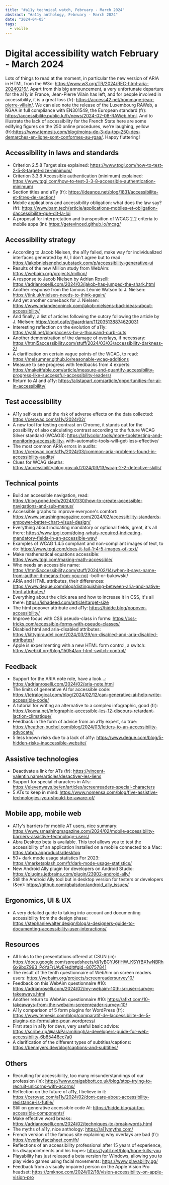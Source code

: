 ```yaml
---
title: "#a11y technical watch, February - March 2024"
abstract: "#a11y anthology, February - March 2024"
date: "2024-04-05"
tags:
  - veille
---
```


# Digital accessibility watch February - March 2024

Lots of things to read at the moment, in particular the new version of ARIA in HTML from the W3c: https://www.w3.org/TR/2024/REC-html-aria-20240216/.
Apart from this big announcement, a very unfortunate departure for the a11y in France, Jean-Pierre Vilain has left, and for people involved in accessibility, it is a great loss (fr): https://access42.net/hommage-jean-pierre-villain/.
We can also note the release of the Luxembourg RAWeb, a RGAA in full compliance with EN301549, the European standard (fr): https://accessibilite.public.lu/fr/news/2024-02-08-RAWeb.html.
And to illustrate the lack of accessibility for the French State here are some edifying figures on the 250 online procedures, we're laughing, yellow (fr):https://www.temesis.com/blog/moins-de-3-du-top-250-des-demarches-en-ligne-sont-conformes-au-rgaa/.
Happy fluttering!

## Accessibility in laws and standards

- Criterion 2.5.8 Target size explained: https://www.tpgi.com/how-to-test-2-5-8-target-size-minimum/
- Criterion 3.3.8 Accessible authentication (minimum) explained: https://www.tpgi.com/how-to-test-3-3-8-accessible-authentication-minimum/
- Section titles and a11y (fr): https://ideance.net/blog/1831/accessibilite-et-titres-de-section/
- Mobile applications and accessibility obligation: what does the law say? (fr): https://www.bam.tech/article/applications-mobiles-et-obligation-daccessibilite-que-dit-la-loi
- A proposal for interpretation and transposition of WCAG 2.2 criteria to mobile apps (in): https://getevinced.github.io/mcag/

## Accessibility strategy

- According to Jacob Nielsen, the a11y failed, make way for individualized interfaces generated by AI, I don't agree but to read: https://jakobnielsenphd.substack.com/p/accessibility-generative-ui
- Results of the new Million study from WebAim: https://webaim.org/projects/million/
- A response to Jacob Nielsen by Adrian Roselli: https://adrianroselli.com/2024/03/jakob-has-jumped-the-shark.html
- Another response from the famous Léonie Watson to J. Nielsen: https://tink.uk/nielsen-needs-to-think-again/
- And yet another comeback for J. Nielsen: https://www.briandeconinck.com/jakob-nielsens-bad-ideas-about-accessibility/
- And finally, a list of articles following the outcry following the article by J. Nielsen: https://toot.cafe/@aardrian/112035138874620031
- Interesting reflection on the evolution of a11y: https://yatil.net/blog/access-by-a-thousand-curb-cuts
- Another demonstration of the damage of overlays, if necessary: https://html5accessibility.com/stuff/2024/03/03/accessibility-darkness-2/
- A clarification on certain vague points of the WCAG, to read: https://melsumner.github.io/reasonable-wcag-additions
- Measure to see progress with feedbacks from 4 experts: https://makeitfable.com/article/measure-and-quantify-accessibility-progress-like-successful-accessibility-leaders/
- Return to AI and a11y: https://alistapart.com/article/opportunities-for-ai-in-accessibility/

## Test accessibility

- A11y self-tests and the risk of adverse effects on the data collected: https://cerovac.com/a11y/2024/02/
- A new tool for testing contrast on Chrome, it stands out for the possibility of also calculating contrast according to the future WCAG Silver standard (WCAG3): https://a11ycolor.tools/more-toolstesting-and-monitoring-accessibility- with-automatic-tools-will-get-less-effective/
- The most common ARIA errors in audits: https://cerovac.com/a11y/2024/03/common-aria-problems-found-in-accessibility-audits/
- Clues for WCAG sleuths: https://accessibility.blog.gov.uk/2024/03/13/wcag-2-2-detective-skills/

## Technical points

- Build an accessible navigation, read: https://blog.pope.tech/2024/01/30/how-to-create-accessible-navigations-and-sub-menus/
- Accessible graphs to improve everyone's comfort: https://www.smashingmagazine.com/2024/02/accessibility-standards-empower-better-chart-visual-design/
- Everything about indicating mandatory or optional fields, great, it's all there: https://www.tpgi.com/doing-whats-required-indicating-mandatory-fields-in-an-accessible-way/
- Examples of WCAG 1.4.5 compliant and non-compliant images of text, to do: https://www.tpgi.com/does-it-fail-1-4-5-images-of-text/
- Make mathematical equations accessible: https://www.tpgi.com/making-math-accessible/
- Who needs an accessible name: https://html5accessibility.com/stuff/2024/02/14/when-it-says-name-from-author-it-means-from-you-not -boll-or-bukowski/
- ARIA and HTML attributes, their differences: https://www.deque.com/blog/distinguishing-between-aria-and-native-html-attributes/
- Everything about the click area and how to increase it in CSS, it's all there: https://ishadeed.com/article/target-size
- The html popover attribute and a11y: https://hidde.blog/popover-accessibility/
- Improve focus with CSS pseudo-class in forms: <https://css-tricks.com/accessible-forms-with-pseudo-classes/>
- Disabled html and aria-disabled attributes: https://kittygiraudel.com/2024/03/29/on-disabled-and-aria-disabled-attributes/
- Apple is experimenting with a new HTML form control, a switch: https://webkit.org/blog/15054/an-html-switch-control/

## Feedback

- Support for the ARIA note role, have a look...: https://adrianroselli.com/2024/02/aria-note.html
- The limits of generative AI for accessible code: https://tetralogical.com/blog/2024/02/12/can-generative-ai-help-write-accessible-code/
- A tutorial for writing an alternative to a complex infographic, good (fr): https://koena.net/infographie-accessible-les-12-discours-retardant-laction-climatique/
- Feedback in the form of advice from an a11y expert, so true: https://heather-buchel.com/blog/2024/03/letters-to-an-accessibility-advocate/
- 5 less known risks due to a lack of a11y: https://www.deque.com/blog/5-hidden-risks-inaccessible-website/

## Assistive technologies

- Deactivate a link for ATs (fr): https://vincent-valentin.name/articles/desactiver-les-liens
- Support for special characters in ATs: https://elevenways.be/en/articles/screenreaders-special-characters
- 5 ATs to keep in mind: https://www.nomensa.com/blog/five-assistive-technologies-you-should-be-aware-of/

## Mobile app, mobile web

- A11y's barriers for mobile AT users, nice summary: https://www.smashingmagazine.com/2024/02/mobile-accessibility-barriers-assistive-technology-users/
- Abra Desktop beta is available. This tool allows you to test the accessibility of an application installed on a mobile connected to a Mac: https://abra.ai/products/desktop
- 50+ dark mode usage statistics For 2023: https://marketsplash.com/fr/dark-mode-usage-statistics/
- New Android Ally plugin for developers on Android Studio: https://plugins.jetbrains.com/plugin/23902-android-ally/
- Still the Android Ally tool but in desktop version for testers or developers (&en): https://github.com/qbalsdon/android_ally_issues/
  
## Ergonomics, UI & UX

- A very detailed guide to taking into account and documenting accessibility from the design phase: https://stephaniewalter.design/blog/a-designers-guide-to-documenting-accessibility-user-interactions/

## Resources

- All links to the presentations offered at CSUN (in): https://docs.google.com/spreadsheets/d/1yBCYJ6flHW_KSYfBX1wNBRhGx9bxZ993_PoYaFrUAvE/edit#gid=80757841
- The result of the tenth questionnaire of WebAim on screen readers users: https://webaim.org/projects/screenreadersurvey10/
- Feedback on this WebAim questionnaire #10: https://adrianroselli.com/2024/02/my-webaim-10th-sr-user-survey-takeaways.html
- Another return to WebAim questionnaire #10: https://afixt.com/10-takeaways-from-the-webaim-screenreader-survey-10/
- A11y comparison of 5 form plugins for WordPress (fr): https://www.temesis.com/blog/comparatif-de-laccessibilite-de-5-plugins-de-formulaire-pour-wordpress/
- First step in a11y for devs, very useful basic advice: https://scribe.rip/@askParamSingh/a-developers-guide-for-web-accessibility-6b85448cc7a0
- A clarification of the different types of subtitles/captions: https://benmyers.dev/blog/captions-and-subtitles/

## Others

- Recruiting for accessibility, too many misunderstandings of our profession (in): https://www.craigabbott.co.uk/blog/stop-trying-to-recruit-unicorns-with-acorns/
- Reflection on the future of a11y, I believe in it: https://cerovac.com/a11y/2024/02/dont-care-about-accessibility-resistance-is-futile/
- Still on generative accessible code AI: https://hidde.blog/ai-for-accessible-components/
- Make effective word breaks: https://adrianroselli.com/2024/02/techniques-to-break-words.html
- The myths of a11y, nice anthology: https://a11ymyths.com/
- French version of the famous site explaining why overlays are bad (fr): https://overlayfactsheet.com/fr/
- Reflections of an accessibility professional after 15 years of experience, his disappointments and his hopes: https://yatil.net/blog/hope-kills-you
- Playability has just released a beta version for Windows, allowing you to play video games using facial movements: https://www.playability.gg/
- Feedback from a visually impaired person on the Apple Vision Pro headset: https://zmknox.com/2024/02/18/vision-accessibility-on-apple-vision-pro
